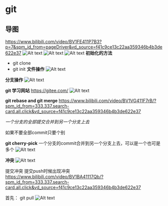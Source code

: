 # git
## 导图

https://www.bilibili.com/video/BV1FE411P7B3?p=7&spm_id_from=pageDriver&vd_source=f41c9ce13c22aa359346b4b3de622e37
![Alt text](image.png)
![Alt text](image-1.png)
![Alt text](image-2.png)
**初始化的方法**
* git clone
* git init
**文件操作**
![Alt text](image-3.png)

**分支操作**
![Alt text](image-4.png)

**git 学习网站**
https://gitee.com/
![Alt text](image-5.png)

**git rebase and git merge**
https://www.bilibili.com/video/BV1VG411F7rB/?spm_id_from=333.337.search-card.all.click&vd_source=f41c9ce13c22aa359346b4b3de622e37

*一个分支的全部提交合并到另一个分支上去*

如果不要全部commit只要个别

**git cherry-pick**
一个分支的commit合并到另一个分支上去，可以是一个也可是多个
![Alt text](image-6.png)

**冲突**
![Alt text](image-7.png)

提交冲突
提交push时候出现冲突
https://www.bilibili.com/video/BV1BA41117Qb/?spm_id_from=333.337.search-card.all.click&vd_source=f41c9ce13c22aa359346b4b3de622e37

首先：
git pull
![Alt text](image-8.png)

